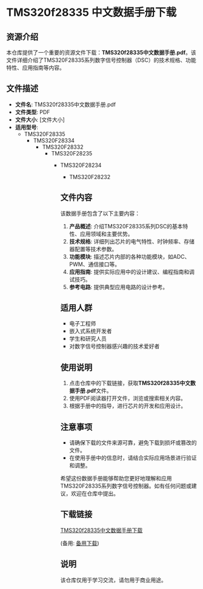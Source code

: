 # TMS320f28335 中文数据手册下载

## 资源介绍

本仓库提供了一个重要的资源文件下载：**TMS320f28335中文数据手册.pdf**。该文件详细介绍了TMS320F28335系列数字信号控制器（DSC）的技术规格、功能特性、应用指南等内容。

## 文件描述

- **文件名**: TMS320f28335中文数据手册.pdf
- **文件类型**: PDF
- **文件大小**: [文件大小]
- **适用型号**: 
  - TMS320F28335
    - TMS320F28334
      - TMS320F28332
        - TMS320F28235
          - TMS320F28234
            - TMS320F28232

            ## 文件内容

            该数据手册包含了以下主要内容：

            1. **产品概述**: 介绍TMS320F28335系列DSC的基本特性、应用领域和主要优势。
            2. **技术规格**: 详细列出芯片的电气特性、时钟频率、存储器配置等技术参数。
            3. **功能模块**: 描述芯片内部的各种功能模块，如ADC、PWM、通信接口等。
            4. **应用指南**: 提供实际应用中的设计建议、编程指南和调试技巧。
            5. **参考电路**: 提供典型应用电路的设计参考。

            ## 适用人群

            - 电子工程师
            - 嵌入式系统开发者
            - 学生和研究人员
            - 对数字信号控制器感兴趣的技术爱好者

            ## 使用说明

            1. 点击仓库中的下载链接，获取**TMS320f28335中文数据手册.pdf**文件。
            2. 使用PDF阅读器打开文件，浏览或搜索相关内容。
            3. 根据手册中的指导，进行芯片的开发和应用设计。

            ## 注意事项

            - 请确保下载的文件来源可靠，避免下载到损坏或篡改的文件。
            - 在使用手册中的信息时，请结合实际应用场景进行验证和调整。

            希望这份数据手册能够帮助您更好地理解和应用TMS320F28335系列数字信号控制器。如有任何问题或建议，欢迎在仓库中提出。

            ## 下载链接
            [TMS320f28335中文数据手册下载](https://pan.quark.cn/s/1b0a11381a2a) 

            (备用: [备用下载](https://pan.baidu.com/s/1Z1i6993E4oM5WSTICi2oaw?pwd=1234))

            ## 说明

            该仓库仅用于学习交流，请勿用于商业用途。
